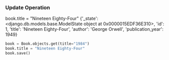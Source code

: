 ### Update Operation
book.title = "Nineteen Eighty-Four" {'_state': <django.db.models.base.ModelState object at 0x0000015EDF36E310>, 'id': 1, 'title': 'Nineteen Eighty-Four', 'author': 'George Orwell', 'publication_year': 1949}

```python
book = Book.objects.get(title="1984")
book.title = "Nineteen Eighty-Four"
book.save()
```

<!-- The title of the book is updated to "Nineteen Eighty-Four". -->